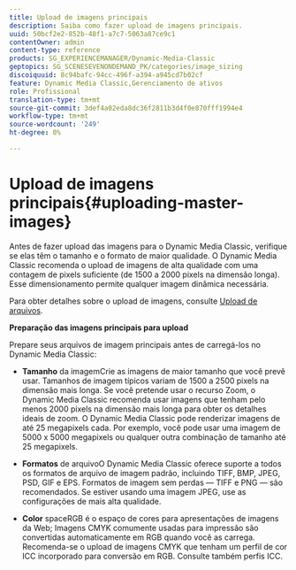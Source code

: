 ```yaml
---
title: Upload de imagens principais
description: Saiba como fazer upload de imagens principais.
uuid: 50bcf2e2-852b-48f1-a7c7-5063a87ce9c1
contentOwner: admin
content-type: reference
products: SG_EXPERIENCEMANAGER/Dynamic-Media-Classic
geptopics: SG_SCENESEVENONDEMAND_PK/categories/image_sizing
discoiquuid: 8c94bafc-94cc-496f-a394-a945cd7b02cf
feature: Dynamic Media Classic,Gerenciamento de ativos
role: Profissional
translation-type: tm+mt
source-git-commit: 3def4a02eda8dc36f2811b3d4f0e870fff1994e4
workflow-type: tm+mt
source-wordcount: '249'
ht-degree: 0%

---
```



# Upload de imagens principais{#uploading-master-images}

Antes de fazer upload das imagens para o Dynamic Media Classic, verifique se elas têm o tamanho e o formato de maior qualidade. O Dynamic Media Classic recomenda o upload de imagens de alta qualidade com uma contagem de pixels suficiente (de 1500 a 2000 pixels na dimensão longa). Esse dimensionamento permite qualquer imagem dinâmica necessária.

Para obter detalhes sobre o upload de imagens, consulte [Upload de arquivos](uploading-files.md#uploading_files).

**Preparação das imagens principais para upload**

Prepare seus arquivos de imagem principais antes de carregá-los no Dynamic Media Classic:

* **Tamanho**
da imagemCrie as imagens de maior tamanho que você prevê usar. Tamanhos de imagem típicos variam de 1500 a 2500 pixels na dimensão mais longa. Se você pretende usar o recurso Zoom, o Dynamic Media Classic recomenda usar imagens que tenham pelo menos 2000 pixels na dimensão mais longa para obter os detalhes ideais de zoom. O Dynamic Media Classic pode renderizar imagens de até 25 megapixels cada. Por exemplo, você pode usar uma imagem de 5000 x 5000 megapixels ou qualquer outra combinação de tamanho até 25 megapixels.

* **Formatos**
de arquivoO Dynamic Media Classic oferece suporte a todos os formatos de arquivo de imagem padrão, incluindo TIFF, BMP, JPEG, PSD, GIF e EPS. Formatos de imagem sem perdas — TIFF e PNG — são recomendados. Se estiver usando uma imagem JPEG, use as configurações de mais alta qualidade.

* **Color**
spaceRGB é o espaço de cores para apresentações de imagens da Web; Imagens CMYK comumente usadas para impressão são convertidas automaticamente em RGB quando você as carrega. Recomenda-se o upload de imagens CMYK que tenham um perfil de cor ICC incorporado para conversão em RGB. Consulte também perfis ICC.
